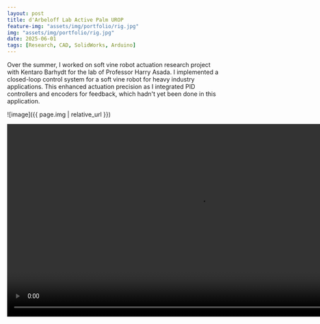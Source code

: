 ```yaml
---
layout: post
title: d'Arbeloff Lab Active Palm UROP
feature-img: "assets/img/portfolio/rig.jpg"
img: "assets/img/portfolio/rig.jpg"
date: 2025-06-01
tags: [Research, CAD, SolidWorks, Arduino]
---
```


Over the summer, I worked on soft vine robot actuation research project with Kentaro Barhydt for the lab of Professor Harry Asada. I implemented a closed-loop control system for a soft vine robot for heavy industry applications. This enhanced actuation precision as I integrated PID controllers and encoders for feedback, which hadn't yet been done in this application.

![image]({{ page.img | relative_url }})

<video width="900" controls>
  <source src="{{ '/assets/video/active-palm-demo.mp4' | relative_url }}" type="video/mp4">
  Your browser does not support the video tag.
</video>

